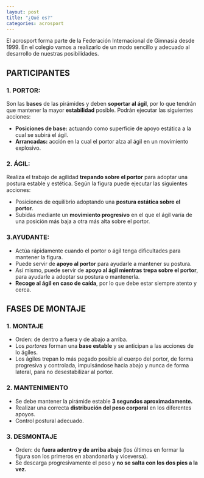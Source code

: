 ```yaml
---
layout: post
title: "¿Qué es?"
categories: acrosport
---
```


El acrosport forma parte de la Federación Internacional de Gimnasia desde 1999. En el colegio vamos a realizarlo de un modo sencillo y adecuado al desarrollo de nuestras posibilidades.

## PARTICIPANTES

### 1. PORTOR:

Son las **bases** de las pirámides y deben **soportar al ágil**, por lo que tendrán que mantener la mayor **estabilidad** posible. Podrán ejecutar las siguientes acciones:

- **Posiciones de base:** actuando como superficie de apoyo estática a la cual se subirá el ágil.
- **Arrancadas:** acción en la cual el portor alza al ágil en un movimiento explosivo.

### 2. ÁGIL:

Realiza el trabajo de agilidad **trepando sobre el portor** para adoptar una postura estable y estética. Según la figura puede ejecutar las siguientes acciones:

- Posiciones de equilibrio adoptando una **postura estática sobre el portor.**
- Subidas mediante un **movimiento progresivo** en el que el ágil varía de una posición más baja a otra más alta sobre el portor.

### 3.AYUDANTE:

- Actúa rápidamente cuando el portor o ágil tenga dificultades para mantener la figura.
- Puede servir de **apoyo al portor** para ayudarle a mantener su postura.
- Así mismo, puede servir de **apoyo al ágil mientras trepa sobre el portor**, para ayudarle a adoptar su postura o mantenerla.
- **Recoge al ágil en caso de caída**, por lo que debe estar siempre atento y cerca.

## FASES DE MONTAJE

### 1. MONTAJE

- Orden: de dentro a fuera y de abajo a arriba.
- Los _portores_ forman una **base estable** y se anticipan a las acciones de lo ágiles.
- Los ágiles trepan lo más pegado posible al cuerpo del portor, de forma progresiva y controlada, impulsándose hacia abajo y nunca de forma lateral, para no desestabilizar al portor.

### 2. MANTENIMIENTO

- Se debe mantener la pirámide estable **3 segundos aproximadamente.**
- Realizar una correcta **distribución del peso corporal** en los diferentes apoyos.
- Control postural adecuado.

### 3. DESMONTAJE

- Orden: de **fuera adentro y de arriba abajo** (los últimos en formar la figura son los primeros en abandonarla y viceversa).
- Se descarga progresivamente el peso y **no se salta con los dos pies a la vez.**
